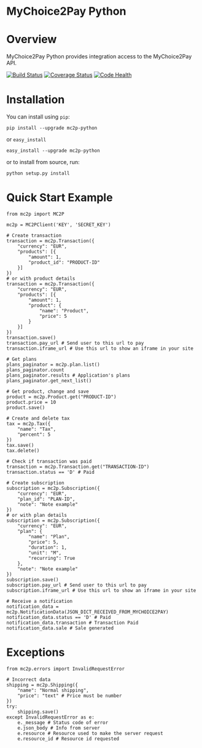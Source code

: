 # MyChoice2Pay Python


# Overview

MyChoice2Pay Python provides integration access to the MyChoice2Pay API.

[![Build Status](https://travis-ci.org/mc2p/mc2p-python.svg?branch=master)](https://travis-ci.org/mc2p/mc2p-python)
[![Coverage Status](https://coveralls.io/repos/github/mc2p/mc2p-python/badge.svg?branch=master)](https://coveralls.io/github/mc2p/mc2p-python?branch=master)
[![Code Health](https://landscape.io/github/mc2p/mc2p-python/master/landscape.svg?style=flat)](https://landscape.io/github/mc2p/mc2p-python/master)

# Installation

You can install using `pip`:

    pip install --upgrade mc2p-python
    
or `easy_install`

    easy_install --upgrade mc2p-python

or to install from source, run:

    python setup.py install

# Quick Start Example

    from mc2p import MC2P
    
    mc2p = MC2PClient('KEY', 'SECRET_KEY')
    
    # Create transaction
    transaction = mc2p.Transaction({
        "currency": "EUR",
        "products": [{
            "amount": 1,
            "product_id": "PRODUCT-ID"
        }]
    })
    # or with product details
    transaction = mc2p.Transaction({
        "currency": "EUR",
        "products": [{
            "amount": 1,
            "product": {
                "name": "Product",
                "price": 5
            }
        }]
    })
    transaction.save()
    transaction.pay_url # Send user to this url to pay
    transaction.iframe_url # Use this url to show an iframe in your site

    # Get plans
    plans_paginator = mc2p.plan.list()
    plans_paginator.count
    plans_paginator.results # Application's plans
    plans_paginator.get_next_list()
    
    # Get product, change and save
    product = mc2p.Product.get("PRODUCT-ID")
    product.price = 10
    product.save()
    
    # Create and delete tax
    tax = mc2p.Tax({
        "name": "Tax",
        "percent": 5
    })
    tax.save()
    tax.delete()
    
    # Check if transaction was paid
    transaction = mc2p.Transaction.get("TRANSACTION-ID")
    transaction.status == 'D' # Paid
    
    # Create subscription
    subscription = mc2p.Subscription({
        "currency": "EUR",
        "plan_id": "PLAN-ID",
        "note": "Note example"
    })
    # or with plan details
    subscription = mc2p.Subscription({
        "currency": "EUR",
        "plan": {
            "name": "Plan",
            "price": 5,
            "duration": 1,
            "unit": "M",
            "recurring": True
        },
        "note": "Note example"
    })
    subscription.save()
    subscription.pay_url # Send user to this url to pay
    subscription.iframe_url # Use this url to show an iframe in your site

    # Receive a notification
    notification_data = mc2p.NotificationData(JSON_DICT_RECEIVED_FROM_MYCHOICE2PAY)
    notification_data.status == 'D' # Paid
    notification_data.transaction # Transaction Paid
    notification_data.sale # Sale generated

# Exceptions
    
    from mc2p.errors import InvalidRequestError
    
    # Incorrect data
    shipping = mc2p.Shipping({
        "name": "Normal shipping",
        "price": "text" # Price must be number
    })
    try:
        shipping.save()
    except InvalidRequestError as e:
        e._message # Status code of error
        e.json_body # Info from server
        e.resource # Resource used to make the server request
        e.resource_id # Resource id requested    
